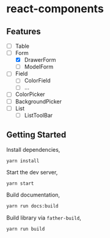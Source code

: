 # react-components

## Features

- [ ] Table
- [ ] Form
  - [x] DrawerForm
  - [ ] ModelForm
- [ ] Field
  - [ ] ColorField
  - [ ] ...
- [ ] ColorPicker
- [ ] BackgroundPicker
- [ ] List
  - [ ] ListToolBar

## Getting Started

Install dependencies,

```shell
yarn install
```

Start the dev server,

```bash
yarn start
```

Build documentation,

```bash
yarn run docs:build
```

Build library via `father-build`,

```bash
yarn run build
```
